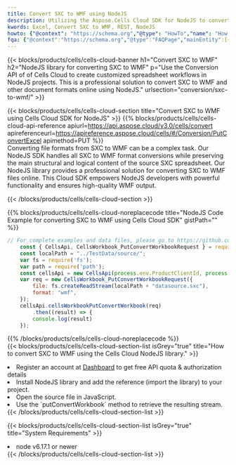 ```yaml
---
title: Convert SXC to WMF using NodeJS 
description: Utilizing the Aspose.Cells Cloud SDK for NodeJS to convert a SXC format file to a WMF format file. 
kwords: Excel, Convert SXC to WMF, REST, NodeJS
howto: {"@context": "https://schema.org","@type": "HowTo","name": "How to convert SXC to WMF using the Cells Cloud NodeJS library.","description": "How to convert SXC to WMF using the Cells Cloud NodeJS library.","image": {"@type": "ImageObject"},"url": "/nodejs/conversion/sxc-to-wmf/","step": [{ "@type": "HowToStep","name": "How to convert SXC to WMF using the Cells Cloud NodeJS library. step 1", "image": {"@type": "ImageObject",},"url": "/nodejs/conversion/sxc-to-wmf/","text": "Register an account at <a href='https://dashboard.aspose.cloud/'>Dashboard</a> to get free API quota & authorization details",},{ "@type": "HowToStep","name": "How to convert SXC to WMF using the Cells Cloud NodeJS library. step 1", "image": {"@type": "ImageObject",},"url": "/nodejs/conversion/sxc-to-wmf/","text": "Install NodeJS library and add the reference (import the library) to your project.",},{ "@type": "HowToStep","name": "How to convert SXC to WMF using the Cells Cloud NodeJS library. step 1", "image": {"@type": "ImageObject",},"url": "/nodejs/conversion/sxc-to-wmf/","text": "Open the source file in JavaScript.",},{ "@type": "HowToStep","name": "How to convert SXC to WMF using the Cells Cloud NodeJS library. step 1", "image": {"@type": "ImageObject",},"url": "/nodejs/conversion/sxc-to-wmf/","text": "Use the `putConvertWorkbook` method to retrieve the resulting stream.",}, ],"supply": {"@type": "HowToSupply","name": "document"},"tool": [{"@type": "HowToTool","name": "Visual Studio, Visual Studio Code, WebStorm"},{"@type": "HowToTool","name": "Aspose Cells"}],"totalTime": "PT6M"}
fqa: {"@context":"https://schema.org","@type":"FAQPage","mainEntity":[{"@type":"Question","name":"Why convert file formats in C# using REST API?","acceptedAnswer":{"@type":"Answer","text":"Documents are encoded in many ways, and some files may be incompatible with the software you use. To open and read such files, just convert them to appropriate file formats.<br/><ol><li>Install .NET SDK and add the reference (import the library) to your project.</li><li>Open the source file in C# using REST API.</li><li>Call the PutConvertWorkbookRequest() method, passing an output filename with required extension.</li><li>Get the result of conversion as a separate file.</li></ol>"}},{"@type":"Question","name":"What file formats can I convert with your C# library?","acceptedAnswer":{"@type":"Answer","text":"We support a variety of file formats for conversion using .NET library, including XLSX, Excel, xls , PDF, CSV, HTML, Markdown, XML, PNG, JPG, TIFF, Json, TXT and many more."}},{"@type":"Question","name":"What is the maximum allowed file size for conversion using this .NET library?","acceptedAnswer":{"@type":"Answer","text":"There are no file size limits for format conversions using .NET library."}}]}
---
```



{{< blocks/products/cells/cells-cloud-banner h1="Convert SXC to WMF" h2="NodeJS library for converting SXC to WMF" p="Use the Conversion API of of Cells Cloud to create customized spreadsheet workflows in NodeJS projects. This is a professional solution to convert SXC to WMF and other document formats online using NodeJS." urlsection="conversion/sxc-to-wmf/" >}}

{{< blocks/products/cells/cells-cloud-section  title="Convert SXC to WMF using Cells Cloud SDK for NodeJS" >}}
{{% blocks/products/cells/cells-cloud-api-reference  apiurl=https://api.aspose.cloud/v3.0/cells/convert  apireferenceurl=https://apireference.aspose.cloud/cells/#/Conversion/PutConvertExcel  apimethod=PUT %}}
<br/>
Converting file formats from SXC to WMF can be a complex task. Our NodeJS SDK handles all SXC to WMF format conversions while preserving the main structural and logical content of the source SXC spreadsheet. Our NodeJS library provides a professional solution for converting SXC to WMF files online. This Cloud SDK empowers NodeJS developers with powerful functionality and ensures high-quality WMF output.

{{< /blocks/products/cells/cells-cloud-section >}}

{{% blocks/products/cells/cells-cloud-noreplacecode title="NodeJS Code Example for converting SXC to WMF using Cells Cloud SDK" gistPath="" %}}
 
```js
// For complete examples and data files, please go to https://github.com/aspose-cells-cloud/aspose-cells-cloud-node/
    const { CellsApi, CellsWorkbook_PutConvertWorkbookRequest } = require("asposecellscloud");
    const localPath = "../TestData/source/";
    var fs = require('fs');
    var path = require('path');
    const cellsApi = new CellsApi(process.env.ProductClientId, process.env.ProductClientSecret);
    var req = new CellsWorkbook_PutConvertWorkbookRequest({
        file: fs.createReadStream(localPath + "datasource.sxc"),
        format: "wmf",
    });
    cellsApi.cellsWorkbookPutConvertWorkbook(req)
        .then((result) => {
        console.log(result)
    });
```
 
{{% /blocks/products/cells/cells-cloud-noreplacecode  %}}
<br/>
{{< blocks/products/cells/cells-cloud-section-list isGrey="true"  title="How to convert SXC to WMF using the Cells Cloud NodeJS library." >}}
<li>Register an account at <a href="https://dashboard.aspose.cloud/">Dashboard</a> to get free API quota & authorization details</li>
<li>Install NodeJS library and add the reference (import the library) to your project.</li>
<li>Open the source file in JavaScript.</li>
<li>Use the `putConvertWorkbook` method to retrieve the resulting stream.</li>
{{< /blocks/products/cells/cells-cloud-section-list >}}

{{< blocks/products/cells/cells-cloud-section-list isGrey="true"  title="System Requirements" >}}
<li>node v6.17.1 or newer</li>
{{< /blocks/products/cells/cells-cloud-section-list >}}
